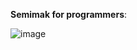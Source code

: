 **Semimak for programmers**:




![image](https://github.com/user-attachments/assets/d600c9bc-273e-4b2a-9931-238cd74159a5)
